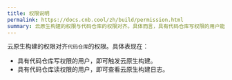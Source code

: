 ```yaml
---
title: 权限说明
permalink: https://docs.cnb.cool/zh/build/permission.html
summary: 云原生构建的权限与代码仓库的权限对齐。具体而言，具有代码仓库写权限的用户能触发云原生构建，而有读权限的用户可查看构建日志 。
---
```


云原生构建的权限对齐`代码仓库`的权限。具体表现在：

- 具有代码仓库写权限的用户，即可触发云原生构建。
- 具有代码仓库读权限的用户，即可查看云原生构建日志。
